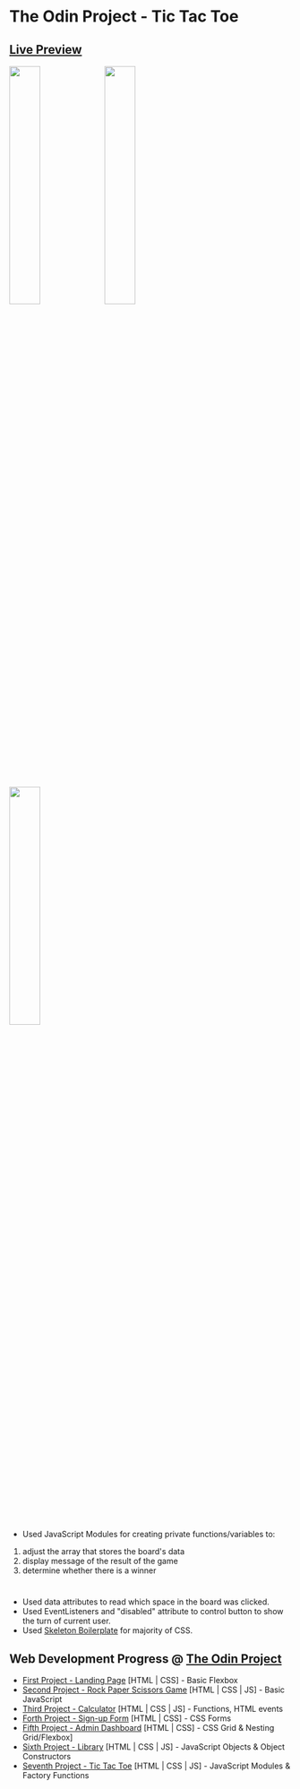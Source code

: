 # The Odin Project - Tic Tac Toe

## <a href="https://sehyunlee217.github.io/TOP_Tic-Tac-Toe/">Live Preview</a>

<div width="100%">
  <img  src="https://user-images.githubusercontent.com/121660178/236620201-9ad6fa99-bec5-4414-8f1b-3585a3b41d56.png" width="33%">
  <img  src="https://user-images.githubusercontent.com/121660178/236620200-5a16a971-8565-41d9-89bb-9ffdaabfac78.png" width="33%">
  <img src="https://user-images.githubusercontent.com/121660178/236620198-0a0a3e9c-0177-41a9-ae28-01280169e397.png" width="33%">
</div>

#

- Used JavaScript Modules for creating private functions/variables to: 
1. adjust the array that stores the board's data
2. display message of the result of the game
3. determine whether there is a winner
#
- Used data attributes to read which space in the board was clicked.
- Used EventListeners and "disabled" attribute to control button to show the turn of current user. 
- Used <a href="http://getskeleton.com/">Skeleton Boilerplate</a> for majority of CSS.

## Web Development Progress @ <a href="https://www.theodinproject.com/">The Odin Project</a>

- <a href="https://sehyunlee217.github.io/TOP_Landing-Page/">First Project - Landing Page</a> [HTML | CSS] - Basic Flexbox
- <a href="https://sehyunlee217.github.io/TOP_Rock-Paper-Scissors-Game/">Second Project - Rock Paper Scissors Game</a> [HTML | CSS | JS] - Basic JavaScript
- <a href="https://sehyunlee217.github.io/TOP_Calculator/">Third Project - Calculator</a> [HTML | CSS | JS] - Functions, HTML events
- <a href="https://sehyunlee217.github.io/TOP_Sign-Up-Form/">Forth Project - Sign-up Form</a> [HTML | CSS] - CSS Forms 
- <a href="https://sehyunlee217.github.io/TOP_Admin-Dashboard/">Fifth Project - Admin Dashboard</a> [HTML | CSS] - CSS Grid & Nesting Grid/Flexbox]
- <a href="https://sehyunlee217.github.io/TOP_Library/">Sixth Project - Library</a> [HTML | CSS | JS] - JavaScript Objects & Object Constructors
- <a href="https://sehyunlee217.github.io/TOP_Tic-Tac-Toe/">Seventh Project - Tic Tac Toe</a> [HTML | CSS | JS] - JavaScript Modules & Factory Functions
